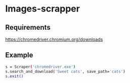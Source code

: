 # Images-scrapper

## Requirements

https://chromedriver.chromium.org/downloads

## Example
```bash
s = Scraper('chromedriver.exe')
s.search_and_download('Sweet cats', save_path='cats')
s.exit()
```
